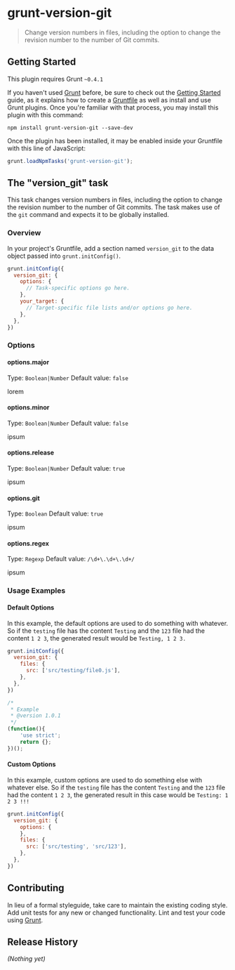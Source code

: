 # grunt-version-git

> Change version numbers in files, including the option to change the revision number to the number of Git commits.

## Getting Started
This plugin requires Grunt `~0.4.1`

If you haven't used [Grunt](http://gruntjs.com/) before, be sure to check out the [Getting Started](http://gruntjs.com/getting-started) guide, as it explains how to create a [Gruntfile](http://gruntjs.com/sample-gruntfile) as well as install and use Grunt plugins. Once you're familiar with that process, you may install this plugin with this command:

```shell
npm install grunt-version-git --save-dev
```

Once the plugin has been installed, it may be enabled inside your Gruntfile with this line of JavaScript:

```js
grunt.loadNpmTasks('grunt-version-git');
```

## The "version_git" task

This task changes version numbers in files, including the option to change the revision number to the number of Git commits.
The task makes use of the `git` command and expects it to be globally installed.

### Overview
In your project's Gruntfile, add a section named `version_git` to the data object passed into `grunt.initConfig()`.

```js
grunt.initConfig({
  version_git: {
    options: {
      // Task-specific options go here.
    },
    your_target: {
      // Target-specific file lists and/or options go here.
    },
  },
})
```

### Options

#### options.major
Type: `Boolean|Number`
Default value: `false`

lorem

#### options.minor
Type: `Boolean|Number`
Default value: `false`

ipsum

#### options.release
Type: `Boolean|Number`
Default value: `true`

ipsum

#### options.git
Type: `Boolean`
Default value: `true`

ipsum

#### options.regex
Type: `Regexp`
Default value: `/\d+\.\d+\.\d+/`

ipsum

### Usage Examples

#### Default Options
In this example, the default options are used to do something with whatever. So if the `testing` file has the content `Testing` and the `123` file had the content `1 2 3`, the generated result would be `Testing, 1 2 3.`

```js
grunt.initConfig({
  version_git: {
    files: {
      src: ['src/testing/file0.js'],
    },
  },
})
```

```js
/*
 * Example
 * @version 1.0.1
 */
(function(){
	'use strict';
	return {};
})();
```

#### Custom Options
In this example, custom options are used to do something else with whatever else. So if the `testing` file has the content `Testing` and the `123` file had the content `1 2 3`, the generated result in this case would be `Testing: 1 2 3 !!!`

```js
grunt.initConfig({
  version_git: {
    options: {
    },
    files: {
      src: ['src/testing', 'src/123'],
    },
  },
})
```

## Contributing
In lieu of a formal styleguide, take care to maintain the existing coding style. Add unit tests for any new or changed functionality. Lint and test your code using [Grunt](http://gruntjs.com/).

## Release History
_(Nothing yet)_
